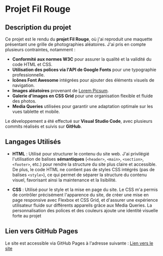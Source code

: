 # Projet Fil Rouge

## Description du projet

Ce projet est le rendu du **projet Fil Rouge**, où j'ai reproduit une maquette présentant une grille de photographies aléatoires. J'ai pris en compte plusieurs contraintes, notamment :

- **Conformité aux normes W3C** pour assurer la qualité et la validité du code HTML et CSS.
- **Utilisation des polices via l'API de Google Fonts** pour une typographie professionnelle.
- **Icônes Font Awesome** intégrées pour ajouter des éléments visuels de navigation.
- **Images aléatoires** provenant de [Lorem Picsum](https://picsum.photos/).
- **Galerie d'images en CSS Grid** pour une organisation flexible et fluide des photos.
- **Media Queries** utilisées pour garantir une adaptation optimale sur les vues tablette et mobile.

Le développement a été effectué sur **Visual Studio Code**, avec plusieurs commits réalisés et suivis sur **GitHub**.

## Langages Utilisés

- **HTML** : Utilisé pour structurer le contenu du site web. J'ai privilégié l'utilisation de balises **sémantiques** (`<header>`, `<main>`, `<section>`, `<footer>`, etc.) pour rendre la structure du site plus claire et accessible. De plus, le code HTML ne contient pas de styles CSS intégrés (pas de balises `<style>`), ce qui permet de séparer la structure du contenu visuel, favorisant ainsi la maintenance et la lisibilité.

- **CSS** : Utilisé pour le style et la mise en page du site. Le CSS m'a permis de contrôler précisément l'apparence du site, de créer une mise en page responsive avec Flexbox et CSS Grid, et d'assurer une expérience utilisateur fluide sur différents appareils grâce aux Media Queries. La personnalisation des polices et des couleurs ajoute une identité visuelle forte au projet

## Lien vers GitHub Pages

Le site est accessible via GitHub Pages à l'adresse suivante : [Lien vers le site](https://hokoloina.github.io/TPR109/)
